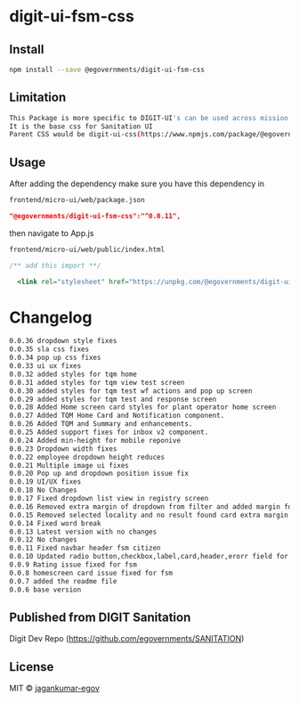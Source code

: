 <!-- TODO: update this -->

# digit-ui-fsm-css

## Install

```bash
npm install --save @egovernments/digit-ui-fsm-css
```

## Limitation

```bash
This Package is more specific to DIGIT-UI's can be used across mission's
It is the base css for Sanitation UI
Parent CSS would be digit-ui-css(https://www.npmjs.com/package/@egovernments/digit-ui-css)
```

## Usage

After adding the dependency make sure you have this dependency in

```bash
frontend/micro-ui/web/package.json
```

```json
"@egovernments/digit-ui-fsm-css":"^0.0.11",
```

then navigate to App.js

```bash
frontend/micro-ui/web/public/index.html
```

```jsx
/** add this import **/

  <link rel="stylesheet" href="https://unpkg.com/@egovernments/digit-ui-fsm-css@0.0.11/dist/index.css" />

```

# Changelog

```bash
0.0.36 dropdown style fixes
0.0.35 sla css fixes
0.0.34 pop up css fixes
0.0.33 ui ux fixes
0.0.32 added styles for tqm home
0.0.31 added styles for tqm view test screen
0.0.30 added styles for tqm test wf actions and pop up screen
0.0.29 added styles for tqm test and response screen
0.0.28 Added Home screen card styles for plant operator home screen
0.0.27 Added TQM Home Card and Notification component.  
0.0.26 Added TQM and Summary and enhancements.  
0.0.25 Added support fixes for inbox v2 component.  
0.0.24 Added min-height for mobile reponive  
0.0.23 Dropdown width fixes  
0.0.22 employee dropdown height reduces  
0.0.21 Multiple image ui fixes  
0.0.20 Pop up and dropdown position issue fix    
0.0.19 UI/UX fixes    
0.0.18 No Changes    
0.0.17 Fixed dropdown list view in registry screen    
0.0.16 Removed extra margin of dropdown from filter and added margin for tag  
0.0.15 Removed selected locality and no result found card extra margin  
0.0.14 Fixed word break 
0.0.13 Latest version with no changes
0.0.12 No changes
0.0.11 Fixed navbar header fsm citizen
0.0.10 Updated radio button,checkbox,label,card,header,erorr field for all fsm citizen
0.0.9 Rating issue fixed for fsm
0.0.8 homescreen card issue fixed for fsm
0.0.7 added the readme file
0.0.6 base version
```

## Published from DIGIT Sanitation

Digit Dev Repo (<https://github.com/egovernments/SANITATION>)

## License

MIT © [jagankumar-egov](https://github.com/jagankumar-egov)
